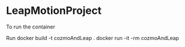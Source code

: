 # LeapMotionProject

To run the container 

Run
  docker build -t cozmoAndLeap .
  docker run -it -rm cozmoAndLeap
